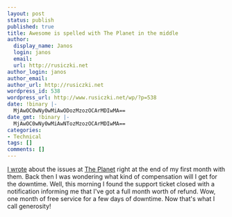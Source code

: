 ```yaml
---
layout: post
status: publish
published: true
title: Awesome is spelled with The Planet in the middle
author:
  display_name: Janos
  login: janos
  email: 
  url: http://rusiczki.net
author_login: janos
author_email: 
author_url: http://rusiczki.net
wordpress_id: 538
wordpress_url: http://www.rusiczki.net/wp/?p=538
date: !binary |-
  MjAwOC0wNy0wMiAwODozMzozOCArMDIwMA==
date_gmt: !binary |-
  MjAwOC0wNy0wMiAwNTozMzozOCArMDIwMA==
categories:
- Technical
tags: []
comments: []
---
```

<p><a href="http://www.rusiczki.net/blog/archives/2008/06/04/boom">I wrote</a> about the issues at <a href="http://www.theplanet.com">The Planet</a> right at the end of my first month with them. Back then I was wondering what kind of compensation will I get for the downtime. Well, this morning I found the support ticket closed with a notification informing me that I've got a full month worth of refund. Wow, one month of free service for a few days of downtime. Now that's what I call generosity!</p>
